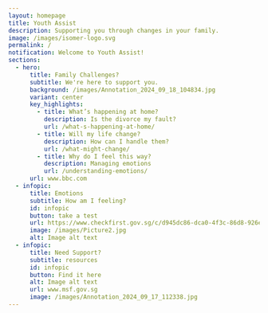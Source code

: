 ```yaml
---
layout: homepage
title: Youth Assist
description: Supporting you through changes in your family.
image: /images/isomer-logo.svg
permalink: /
notification: Welcome to Youth Assist!
sections:
  - hero:
      title: Family Challenges?
      subtitle: We're here to support you.
      background: /images/Annotation_2024_09_18_104834.jpg
      variant: center
      key_highlights:
        - title: What’s happening at home?
          description: Is the divorce my fault?
          url: /what-s-happening-at-home/
        - title: Will my life change?
          description: How can I handle them?
          url: /what-might-change/
        - title: Why do I feel this way?
          description: Managing emotions
          url: /understanding-emotions/
      url: www.bbc.com
  - infopic:
      title: Emotions
      subtitle: How am I feeling?
      id: infopic
      button: take a test
      url: https://www.checkfirst.gov.sg/c/d945dc86-dca0-4f3c-86d8-926ed5780b4d
      image: /images/Picture2.jpg
      alt: Image alt text
  - infopic:
      title: Need Support?
      subtitle: resources
      id: infopic
      button: Find it here
      alt: Image alt text
      url: www.msf.gov.sg
      image: /images/Annotation_2024_09_17_112338.jpg
---
```

